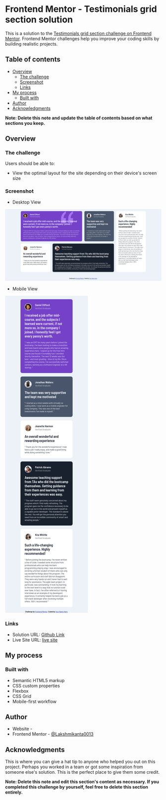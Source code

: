 # Frontend Mentor - Testimonials grid section solution

This is a solution to the [Testimonials grid section challenge on Frontend Mentor](https://www.frontendmentor.io/challenges/testimonials-grid-section-Nnw6J7Un7). Frontend Mentor challenges help you improve your coding skills by building realistic projects. 

## Table of contents

- [Overview](#overview)
  - [The challenge](#the-challenge)
  - [Screenshot](#screenshot)
  - [Links](#links)
- [My process](#my-process)
  - [Built with](#built-with)
- [Author](#author)
- [Acknowledgments](#acknowledgments)

**Note: Delete this note and update the table of contents based on what sections you keep.**

## Overview

### The challenge

Users should be able to:

- View the optimal layout for the site depending on their device's screen size

### Screenshot

- Desktop View

![Desktop View](./screenshot/desktop-view.png)

- Mobile View

![Mobile View](./screenshot/mobile-view.png)

### Links

- Solution URL: [Github Link](https://github.com/Lakshmikanta0013/lakshmikanta0013.github.io/tree/main/projects/testimonials-grid-section-main)
- Live Site URL: [live site](https://lakshmikanta0013.github.io/projects/testimonials-grid-section-main)

## My process

### Built with

- Semantic HTML5 markup
- CSS custom properties
- Flexbox
- CSS Grid
- Mobile-first workflow


## Author

- Website - [](#)
- Frontend Mentor - [@Lakshmikanta0013](https://www.frontendmentor.io/profile/Lakshmikanta0013)


## Acknowledgments

This is where you can give a hat tip to anyone who helped you out on this project. Perhaps you worked in a team or got some inspiration from someone else's solution. This is the perfect place to give them some credit.

**Note: Delete this note and edit this section's content as necessary. If you completed this challenge by yourself, feel free to delete this section entirely.**
